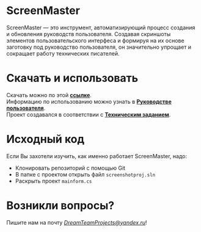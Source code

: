 # ScreenMaster
ScreenMaster — это инструмент, автоматизирующий процесс создания и обновления руководств пользователя. Создавая скриншоты элементов пользовательского интерфеса и формируя на их основе заготовку под руководство пользователя, он значительно упрощает и сокращает работу технических писателей.
# Скачать и использовать
Скачать можно по этой [**ссылке**](https://github.com/AndreyBerdnikov322/screenshoterProject/releases).  
Информацию по использованию можно узнать в [**Руководстве пользователя**](https://github.com/AndreyBerdnikov322/screenshoterProject/blob/main/screenshotproj/screenshotproj/bin/Debug/net8.0-windows/%D0%A0%D1%83%D0%BA%D0%BE%D0%B2%D0%BE%D0%B4%D1%81%D1%82%D0%B2%D0%BE%20%D0%BF%D0%BE%D0%BB%D1%8C%D0%B7%D0%BE%D0%B2%D0%B0%D1%82%D0%B5%D0%BB%D1%8F.pdf).  
Проект создавался в соответствии с [**Техническим заданием**](https://github.com/AndreyBerdnikov322/screenshoterProject/blob/main/screenshotproj/screenshotproj/bin/Debug/net8.0-windows/%D0%A2%D0%B5%D1%85%D0%BD%D0%B8%D1%87%D0%B5%D1%81%D0%BA%D0%BE%D0%B5%20%D0%B7%D0%B0%D0%B4%D0%B0%D0%BD%D0%B8%D0%B5.pdf).  
# Исходный код
Если Вы захотели изучить, как именно работает ScreenMaster, надо:  
+ Клонировать репозиторий с помощью Git
+ В папке с проектом открыть файл `screenshotproj.sln`
+ Раскрыть проект `mainform.cs`
# Возникли вопросы?
Пишите нам на почту *DreamTeamProjects@yandex.ru*!
